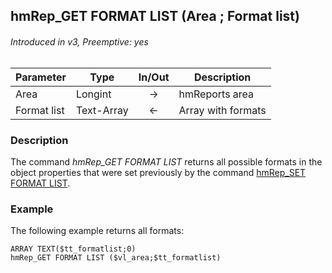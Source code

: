## hmRep_GET FORMAT LIST (Area ; Format list)
###### Introduced in v3, Preemptive: yes

|Parameter|Type|In/Out|Description
|---|---|:---:|---
|Area|Longint|→|hmReports area
|Format list|Text-Array|←|Array with formats

### Description
The command *hmRep_GET FORMAT LIST* returns all possible formats in the object properties that were set previously by the command [hmRep_SET FORMAT LIST](hmRep_SetFormatList.md).

### Example
The following example returns all formats:

```4d
ARRAY TEXT($tt_formatlist;0)
hmRep_GET FORMAT LIST ($vl_area;$tt_formatlist)
 ```
